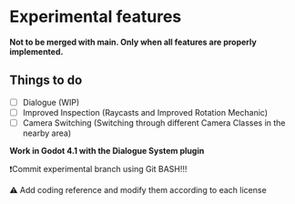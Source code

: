 # Experimental features

**Not to be merged with main. Only when all features are properly implemented.**

## Things to do
 - [ ] Dialogue (WIP)
 - [ ] Improved Inspection (Raycasts and Improved Rotation Mechanic)
 - [ ] Camera Switching (Switching through different Camera Classes in the nearby area)

**Work in Godot 4.1 with the Dialogue System plugin**

❗Commit experimental branch using Git BASH!!!

⚠️ Add coding reference and modify them according to each license
